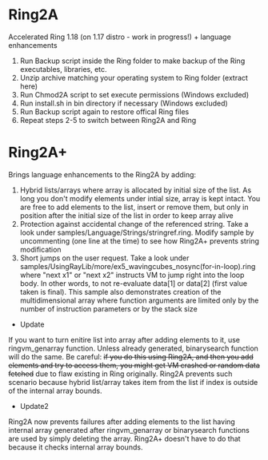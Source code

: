 # Ring2A
Accelerated Ring 1.18 (on 1.17 distro - work in progress!) + language enhancements

1. Run Backup script inside the Ring folder to make backup of the Ring executables, libraries, etc.
2. Unzip archive matching your operating system to Ring folder (extract here)
3. Run Chmod2A script to set execute permissions (Windows excluded)
4. Run install.sh in bin directory if necessary (Windows excluded) 
5. Run Backup script again to restore offical Ring files
6. Repeat steps 2-5 to switch between Ring2A and Ring

# Ring2A+

Brings language enhancements to the Ring2A by adding:

1. Hybrid lists/arrays where array is allocated by initial size of the list. As long you don't modify elements under intial size, array is kept intact. You are free to add elements to the list, insert or remove them, but only in position after the initial size of the list in order to keep array alive
2. Protection against accidental change of the referenced string. Take a look under samples/Language/Strings/stringref.ring. Modify sample by uncommenting (one line at the time) to see how Ring2A+ prevents string modification
3. Short jumps on the user request. Take a look under samples/UsingRayLib/more/ex5_wavingcubes_nosync(for-in-loop).ring where "next x1" or "next x2" instructs VM to jump right into the loop body. In other words, to not re-evaluate data[1] or data[2] (first value taken is final). This sample also demonstrates creation of the multidimensional array where function arguments are limited only by the number of instruction parameters or by the stack size

* Update

If you want to turn enitire list into array after adding elements to it, use ringvm_genarray function. Unless already generated, binarysearch function will do the same. Be careful: ~~if you do this using Ring2A, and then you add elements and try to access them, you might get VM crashed or random data fetched~~ due to flaw existing in Ring originally. Ring2A prevents such scenario because hybrid list/array takes item from the list if index is outside of the internal array bounds.

* Update2

Ring2A now prevents failures after adding elements to the list having internal array generated after ringvm_genarray or binarysearch functions are used by simply deleting the array. Ring2A+ doesn't have to do that because it checks internal array bounds.
